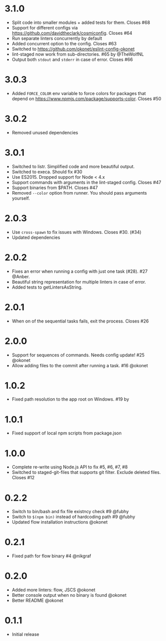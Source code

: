 # 3.1.0

- Split code into smaller modules + added tests for them. Closes #68
- Support for different configs via https://github.com/davidtheclark/cosmiconfig. Closes #64
- Run separate linters concurrently by default
- Added concurrent option to the config. Closes #63
- Switched to https://github.com/okonet/eslint-config-okonet
- lint-staged now work from sub-directories. #65 by @TheWolfNL
- Output both `stdout` and `stderr` in case of error. Closes #66

# 3.0.3

- Added `FORCE_COLOR` env variable to force colors for packages that depend on https://www.npmjs.com/package/supports-color. Closes #50

# 3.0.2

- Removed unused dependencies

# 3.0.1

- Switched to listr. Simplified code and more beautiful output.
- Switched to execa. Should fix #30
- Use ES2015. Dropped support for Node < 4.x
- Support commands with arguments in the lint-staged config. Closes #47
- Support binaries from $PATH. Closes #47
- Removed `--color` option from runner. You should pass arguments yourself.

# 2.0.3

- Use `cross-spawn` to fix issues with Windows. Closes #30. (#34)
- Updated dependencies

# 2.0.2

- Fixes an error when running a config with just one task (#28). #27 @Anber.
- Beautiful string representation for multiple linters in case of error.
- Added tests to getLintersAsString.

# 2.0.1

- When on of the sequential tasks fails, exit the process. Closes #26

# 2.0.0

- Support for sequences of commands. Needs config update! #25 @okonet
- Allow adding files to the commit after running a task. #16 @okonet

# 1.0.2

- Fixed path resolution to the app root on Windows. #19 by <OJ Kwon>

# 1.0.1

- Fixed support of local npm scripts from package.json

# 1.0.0

- Complete re-write using Node.js API to fix #5, #6, #7, #8
- Switched to staged-git-files that supports git filter. Exclude deleted files. Closes #12

# 0.2.2

- Switch to bin/bash and fix file existncy check #9 @fubhy
- Switch to `$(npm bin)` instead of hardcoding path #9 @fubhy
- Updated flow installation instructions @okonet

# 0.2.1

- Fixed path for flow binary #4 @nikgraf

# 0.2.0

- Added more linters: flow, JSCS @okonet
- Better console output when no binary is found @okonet
- Better README @okonet

# 0.1.1

- Initial release

